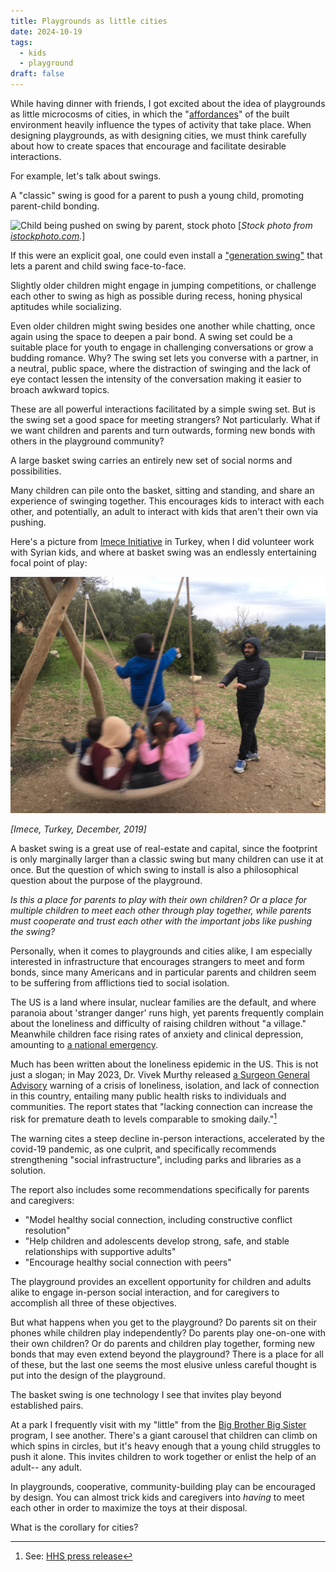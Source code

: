 ```yaml
---
title: Playgrounds as little cities
date: 2024-10-19
tags:
  - kids
  - playground
draft: false
---
```


While having dinner with friends, I got excited about the idea of playgrounds as little microcosms of cities, in which the "[affordances](https://en.wikipedia.org/wiki/Affordance)" of the built environment heavily influence the types of activity that take place. When designing playgrounds, as with designing cities, we must think carefully about how to create spaces that encourage and facilitate desirable interactions.

For example, let's talk about swings.

A "classic" swing is good for a parent to push a young child, promoting parent-child bonding.

![Child being pushed on swing by parent, stock photo](https://media.istockphoto.com/id/485652581/photo/boy-on-a-swing.jpg?s=612x612&w=0&k=20&c=S2BuA-22aNdyTIHuNI2NcKNJYwZXde-bcfgAjvliTko=)
[_Stock photo from [istockphoto.com](https://www.istockphoto.com/photos/parent-pushing-kid-on-swing)._]

If this were an explicit goal, one could even install a ["generation swing"](https://leaparkandplay.com/product/generation-swing) that lets a parent and child swing face-to-face.

Slightly older children might engage in jumping competitions, or challenge each other to swing as high as possible during recess, honing physical aptitudes while socializing.

Even older children might swing besides one another while chatting, once again using the space to deepen a pair bond. A swing set could be a suitable place for youth to engage in challenging conversations or grow a budding romance. Why? The swing set lets you converse with a partner, in a neutral, public space, where the distraction of swinging and the lack of eye contact lessen the intensity of the conversation making it easier to broach awkward topics.

These are all powerful interactions facilitated by a simple swing set. But is the swing set a good space for meeting strangers? Not particularly. What if we want children and parents and turn outwards, forming new bonds with others in the playground community?

A large basket swing carries an entirely new set of social norms and possibilities.

Many children can pile onto the basket, sitting and standing, and share an experience of swinging together. This encourages kids to interact with each other, and potentially, an adult to interact with kids that aren't their own via pushing.

Here's a picture from [Imece Initiative](https://www.imeceinitiative.com/en/) in Turkey, when I did volunteer work with Syrian kids, and where at basket swing was an endlessly entertaining focal point of play:

![Children enjoying basket swing together in Turkey. December, 2019.](./img/basket-swing.jpg)

_[Imece, Turkey, December, 2019]_

A basket swing is a great use of real-estate and capital, since the footprint is only marginally larger than a classic swing but many children can use it at once. But the question of which swing to install is also a philosophical question about the purpose of the playground.

_Is this a place for parents to play with their own children? Or a place for multiple children to meet each other through play together, while parents must cooperate and trust each other with the important jobs like pushing the swing?_

Personally, when it comes to playgrounds and cities alike, I am especially interested in infrastructure that encourages strangers to meet and form bonds, since many Americans and in particular parents and children seem to be suffering from afflictions tied to social isolation.

The US is a land where insular, nuclear families are the default, and where paranoia about 'stranger danger' runs high, yet parents frequently complain about the loneliness and difficulty of raising children without "a village." Meanwhile children face rising rates of anxiety and clinical depression, amounting to [a national emergency](https://www.npr.org/2021/10/20/1047624943/pediatricians-call-mental-health-crisis-among-kids-a-national-emergency).

Much has been written about the loneliness epidemic in the US. This is not just a slogan; in May 2023, Dr. Vivek Murthy released [a Surgeon General Advisory](https://www.hhs.gov/about/news/2023/05/03/new-surgeon-general-advisory-raises-alarm-about-devastating-impact-epidemic-loneliness-isolation-united-states.html) warning of a crisis of loneliness, isolation, and lack of connection in this country, entailing many public health risks to individuals and communities. The report states that "lacking connection can increase the risk for premature death to levels comparable to smoking daily."[^1]

The warning cites a steep decline in-person interactions, accelerated by the covid-19 pandemic, as one culprit, and specifically recommends strengthening "social infrastructure", including parks and libraries as a solution.

The report also includes some recommendations specifically for parents and caregivers:

- "Model healthy social connection, including constructive conflict resolution"
- "Help children and adolescents develop strong, safe, and stable relationships with supportive adults"
- "Encourage healthy social connection with peers"

The playground provides an excellent opportunity for children and adults alike to engage in-person social interaction, and for caregivers to accomplish all three of these objectives.

But what happens when you get to the playground? Do parents sit on their phones while children play independently? Do parents play one-on-one with their own children? Or do parents and children play together, forming new bonds that may even extend beyond the playground? There is a place for all of these, but the last one seems the most elusive unless careful thought is put into the design of the playground.

The basket swing is one technology I see that invites play beyond established pairs.

At a park I frequently visit with my "little" from the [Big Brother Big Sister](https://www.bbbs.org/) program, I see another. There's a giant carousel that children can climb on which spins in circles, but it's heavy enough that a young child struggles to push it alone. This invites children to work together or enlist the help of an adult-- any adult.

In playgrounds, cooperative, community-building play can be encouraged by design. You can almost trick kids and caregivers into _having_ to meet each other in order to maximize the toys at their disposal.

What is the corollary for cities?

[^1]: See: [HHS press release](https://www.hhs.gov/about/news/2023/05/03/new-surgeon-general-advisory-raises-alarm-about-devastating-impact-epidemic-loneliness-isolation-united-states.html)
